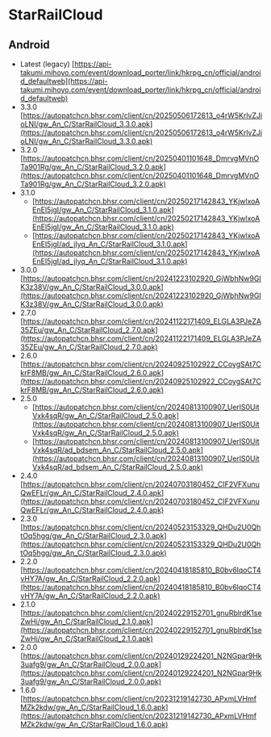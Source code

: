 # StarRailCloud

## Android
- Latest (legacy) [https://api-takumi.mihoyo.com/event/download_porter/link/hkrpg_cn/official/android_defaultweb](https://api-takumi.mihoyo.com/event/download_porter/link/hkrpg_cn/official/android_defaultweb)
- 3.3.0 [https://autopatchcn.bhsr.com/client/cn/20250506172613_o4rW5KrlvZJioLNI/gw_An_C/StarRailCloud_3.3.0.apk](https://autopatchcn.bhsr.com/client/cn/20250506172613_o4rW5KrlvZJioLNI/gw_An_C/StarRailCloud_3.3.0.apk)
- 3.2.0 [https://autopatchcn.bhsr.com/client/cn/20250401101648_DmrvgMVnOTa901Rg/gw_An_C/StarRailCloud_3.2.0.apk](https://autopatchcn.bhsr.com/client/cn/20250401101648_DmrvgMVnOTa901Rg/gw_An_C/StarRailCloud_3.2.0.apk)
- 3.1.0
  - [https://autopatchcn.bhsr.com/client/cn/20250217142843_YKjwlxoAEnEl5jgI/gw_An_C/StarRailCloud_3.1.0.apk](https://autopatchcn.bhsr.com/client/cn/20250217142843_YKjwlxoAEnEl5jgI/gw_An_C/StarRailCloud_3.1.0.apk)
  - [https://autopatchcn.bhsr.com/client/cn/20250217142843_YKjwlxoAEnEl5jgI/ad_jlyq_An_C/StarRailCloud_3.1.0.apk](https://autopatchcn.bhsr.com/client/cn/20250217142843_YKjwlxoAEnEl5jgI/ad_jlyq_An_C/StarRailCloud_3.1.0.apk)
- 3.0.0 [https://autopatchcn.bhsr.com/client/cn/20241223102920_GjWbhNw9GIK3z38V/gw_An_C/StarRailCloud_3.0.0.apk](https://autopatchcn.bhsr.com/client/cn/20241223102920_GjWbhNw9GIK3z38V/gw_An_C/StarRailCloud_3.0.0.apk)
- 2.7.0 [https://autopatchcn.bhsr.com/client/cn/20241122171409_ELGLA3PJeZA35ZEu/gw_An_C/StarRailCloud_2.7.0.apk](https://autopatchcn.bhsr.com/client/cn/20241122171409_ELGLA3PJeZA35ZEu/gw_An_C/StarRailCloud_2.7.0.apk)
- 2.6.0 [https://autopatchcn.bhsr.com/client/cn/20240925102922_CCoygSAt7CkrF8MB/gw_An_C/StarRailCloud_2.6.0.apk](https://autopatchcn.bhsr.com/client/cn/20240925102922_CCoygSAt7CkrF8MB/gw_An_C/StarRailCloud_2.6.0.apk)
- 2.5.0
  - [https://autopatchcn.bhsr.com/client/cn/20240813100907_UerlS0UitVxk4sqR/gw_An_C/StarRailCloud_2.5.0.apk](https://autopatchcn.bhsr.com/client/cn/20240813100907_UerlS0UitVxk4sqR/gw_An_C/StarRailCloud_2.5.0.apk)
  - [https://autopatchcn.bhsr.com/client/cn/20240813100907_UerlS0UitVxk4sqR/ad_bdsem_An_C/StarRailCloud_2.5.0.apk](https://autopatchcn.bhsr.com/client/cn/20240813100907_UerlS0UitVxk4sqR/ad_bdsem_An_C/StarRailCloud_2.5.0.apk)
- 2.4.0 [https://autopatchcn.bhsr.com/client/cn/20240703180452_CIF2VFXunuQwEFLr/gw_An_C/StarRailCloud_2.4.0.apk](https://autopatchcn.bhsr.com/client/cn/20240703180452_CIF2VFXunuQwEFLr/gw_An_C/StarRailCloud_2.4.0.apk)
- 2.3.0 [https://autopatchcn.bhsr.com/client/cn/20240523153329_QHDu2U0QhtOq5hgg/gw_An_C/StarRailCloud_2.3.0.apk](https://autopatchcn.bhsr.com/client/cn/20240523153329_QHDu2U0QhtOq5hgg/gw_An_C/StarRailCloud_2.3.0.apk)
- 2.2.0 [https://autopatchcn.bhsr.com/client/cn/20240418185810_B0bv6lqoCT4vHY7A/gw_An_C/StarRailCloud_2.2.0.apk](https://autopatchcn.bhsr.com/client/cn/20240418185810_B0bv6lqoCT4vHY7A/gw_An_C/StarRailCloud_2.2.0.apk)
- 2.1.0 [https://autopatchcn.bhsr.com/client/cn/20240229152701_gnuRblrdK1seZwHi/gw_An_C/StarRailCloud_2.1.0.apk](https://autopatchcn.bhsr.com/client/cn/20240229152701_gnuRblrdK1seZwHi/gw_An_C/StarRailCloud_2.1.0.apk)
- 2.0.0 [https://autopatchcn.bhsr.com/client/cn/20240129224201_N2NGpar9Hk3uafg9/gw_An_C/StarRailCloud_2.0.0.apk](https://autopatchcn.bhsr.com/client/cn/20240129224201_N2NGpar9Hk3uafg9/gw_An_C/StarRailCloud_2.0.0.apk)
- 1.6.0 [https://autopatchcn.bhsr.com/client/cn/20231219142730_APxmLVHmfMZk2kdw/gw_An_C/StarRailCloud_1.6.0.apk](https://autopatchcn.bhsr.com/client/cn/20231219142730_APxmLVHmfMZk2kdw/gw_An_C/StarRailCloud_1.6.0.apk)

